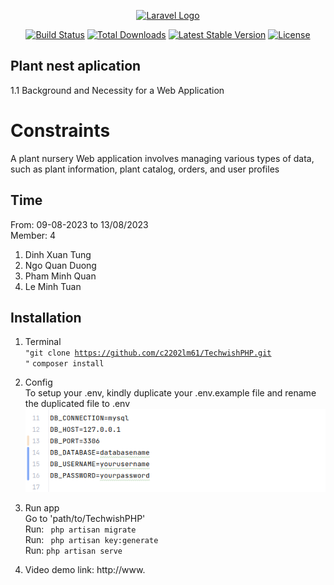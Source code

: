 <p align="center"><a href="https://laravel.com" target="_blank"><img src="https://raw.githubusercontent.com/laravel/art/master/logo-lockup/5%20SVG/2%20CMYK/1%20Full%20Color/laravel-logolockup-cmyk-red.svg" width="400" alt="Laravel Logo"></a></p>

<p align="center">
<a href="https://github.com/laravel/framework/actions"><img src="https://github.com/laravel/framework/workflows/tests/badge.svg" alt="Build Status"></a>
<a href="https://packagist.org/packages/laravel/framework"><img src="https://img.shields.io/packagist/dt/laravel/framework" alt="Total Downloads"></a>
<a href="https://packagist.org/packages/laravel/framework"><img src="https://img.shields.io/packagist/v/laravel/framework" alt="Latest Stable Version"></a>
<a href="https://packagist.org/packages/laravel/framework"><img src="https://img.shields.io/packagist/l/laravel/framework" alt="License"></a>
</p>

## Plant nest aplication
1.1 Background and Necessity for a Web Application
#  Constraints
A plant nursery Web application involves managing various types of data, such
as plant information, plant catalog, orders, and user profiles
## Time
 From: 09-08-2023 to 13/08/2023  
 Member: 4
1. Dinh Xuan Tung
2. Ngo Quan Duong
3. Pham Minh Quan
4. Le Minh Tuan  <br>
## Installation
1. Terminal  
<code>"git clone https://github.com/c2202lm61/TechwishPHP.git "</code>
<code>composer install</code><br>
2. Config  
   To setup your .env, kindly duplicate your .env.example file and rename the duplicated file to .env
   ![Screenshot from 2023-08-13 15-16-17.png](images%2FScreenshot%20from%202023-08-13%2015-16-17.png)

3. Run app  
    Go to 'path/to/TechwishPHP'  
 Run: <code> php artisan migrate </code>  
 Run: <code> php artisan key:generate</code>  
 Run: <code>php  artisan serve</code>
4. Video demo
 link: http://www.
